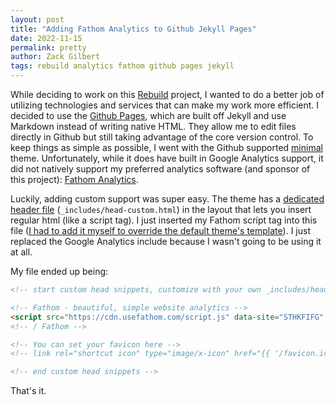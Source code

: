 ```yaml
---
layout: post
title: "Adding Fathom Analytics to Github Jekyll Pages"
date: 2022-11-15
permalink: pretty
author: Zack Gilbert
tags: rebuild analytics fathom github pages jekyll
---
```


While deciding to work on this [Rebuild](https://rebuild.zackgilbert.com) project, I wanted to do a better job of utilizing technologies and services that can make my work more efficient. I decided to use the [Github Pages](https://docs.github.com/en/pages), which are built off Jekyll and use Markdown instead of writing native HTML. They allow me to edit files directly in Github but still taking advantage of the core version control. To keep things as simple as possible, I went with the Github supported [minimal](https://github.com/pages-themes/minimal) theme. Unfortunately, while it does have built in Google Analytics support, it did not natively support my preferred analytics software (and sponsor of this project): [Fathom Analytics](https://usefathom.com/ref/DNQLHG).

Luckily, adding custom support was super easy. The theme has a [dedicated header file](https://github.com/pages-themes/minimal/blob/master/_includes/head-custom.html) (`_includes/head-custom.html`) in the layout that lets you insert regular html (like a script tag). I just inserted my Fathom script tag into this file ([I had to add it myself to override the default theme's template](https://github.com/zackgilbert/zackgilbert.github.io/blob/main/_includes/head-custom.html)). I just replaced the Google Analytics include because I wasn't going to be using it at all. 

My file ended up being: 
```html
<!-- start custom head snippets, customize with your own _includes/head-custom.html file -->

<!-- Fathom - beautiful, simple website analytics -->
<script src="https://cdn.usefathom.com/script.js" data-site="STHKFIFG" defer></script>
<!-- / Fathom -->

<!-- You can set your favicon here -->
<!-- link rel="shortcut icon" type="image/x-icon" href="{{ '/favicon.ico' | relative_url }}" -->

<!-- end custom head snippets -->
```

That's it.
